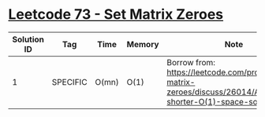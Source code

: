 # [Leetcode 73 - Set Matrix Zeroes](https://leetcode.com/problems/set-matrix-zeroes/)

| Solution ID | Tag | Time | Memory | Note |
| ----------- | --- | ---- | ------ | ---- |
| 1 | SPECIFIC | O(mn) | O(1) | Borrow from: <https://leetcode.com/problems/set-matrix-zeroes/discuss/26014/Any-shorter-O(1)-space-solution>. |

